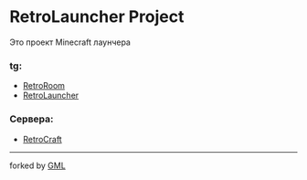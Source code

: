 # RetroLauncher Project

Это проект Minecraft лаунчера

### tg:
- [RetroRoom](https://t.me/retro_r00m)
- [RetroLauncher](https://t.me/RetroLauncher)

### Сервера:
- [RetroCraft](docs/RetroCraft/index.md)

---

forked by [GML](https://github.com/Gml-Launcher)